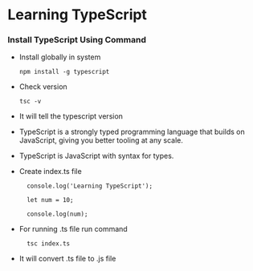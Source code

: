 # Learning TypeScript

### Install TypeScript Using Command

- Install globally in system

      npm install -g typescript

- Check version

      tsc -v

- It will tell the typescript version

- TypeScript is a strongly typed programming language that builds on JavaScript, giving you better tooling at any scale.

- TypeScript is JavaScript with syntax for types.

- Create index.ts file

        console.log('Learning TypeScript');

        let num = 10;

        console.log(num);

- For running .ts file run command

        tsc index.ts

- It will convert .ts file to .js file
